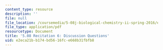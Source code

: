 ```yaml
---
content_type: resource
description: ''
file: null
file_location: /coursemedia/5-08j-biological-chemistry-ii-spring-2016/e2eca21bb174bd5616fce668b31fbfb8_MIT5_08jS16r6_questions.pdf
file_type: application/pdf
resourcetype: Document
title: '5.08 Recitation 6: Discussion Questions'
uid: e2eca21b-b174-bd56-16fc-e668b31fbfb8
---
```

